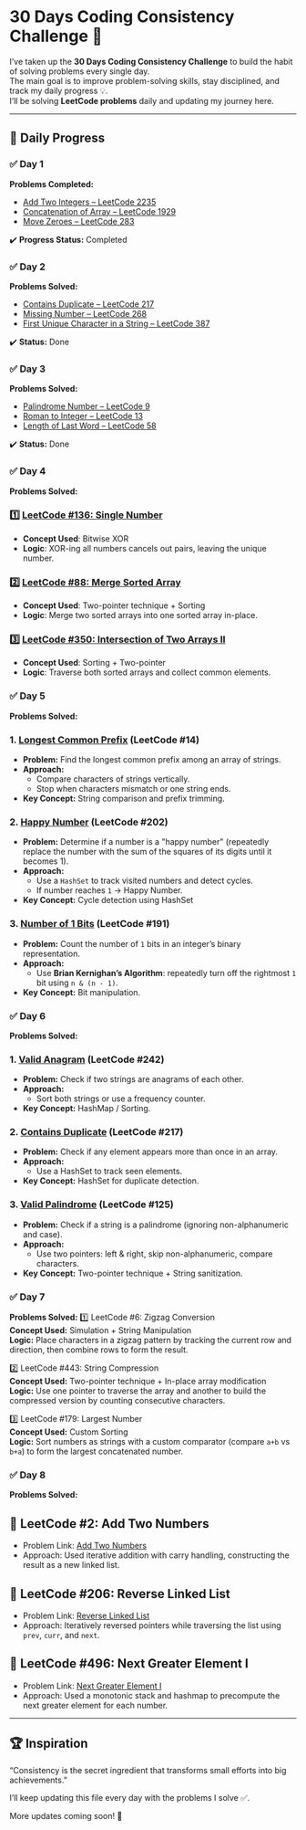 # 30 Days Coding Consistency Challenge 🎯

I’ve taken up the **30 Days Coding Consistency Challenge** to build the habit of solving problems every single day.  
The main goal is to improve problem-solving skills, stay disciplined, and track my daily progress 💡.  
I’ll be solving **LeetCode problems** daily and updating my journey here.

---

## 📅 Daily Progress

### ✅ Day 1
**Problems Completed:**
- [Add Two Integers – LeetCode 2235](https://leetcode.com/problems/add-two-integers/)  
- [Concatenation of Array – LeetCode 1929](https://leetcode.com/problems/concatenation-of-array/)  
- [Move Zeroes – LeetCode 283](https://leetcode.com/problems/move-zeroes/)  

✔️ **Progress Status:** Completed  

### ✅ Day 2
**Problems Solved:**
- [Contains Duplicate – LeetCode 217](https://leetcode.com/problems/contains-duplicate/)  
- [Missing Number – LeetCode 268](https://leetcode.com/problems/missing-number/)  
- [First Unique Character in a String – LeetCode 387](https://leetcode.com/problems/first-unique-character-in-a-string/)  

✔️ **Status:** Done  

### ✅ Day 3
**Problems Solved:**
- [Palindrome Number – LeetCode 9](https://leetcode.com/problems/palindrome-number/)  
- [Roman to Integer – LeetCode 13](https://leetcode.com/problems/roman-to-integer/)  
- [Length of Last Word – LeetCode 58](https://leetcode.com/problems/length-of-last-word/)  

✔️ **Status:** Done  

### ✅ Day 4  
**Problems Solved:**
### 1️⃣ [LeetCode #136: Single Number](https://leetcode.com/problems/single-number/)  
- **Concept Used**: Bitwise XOR  
- **Logic**: XOR-ing all numbers cancels out pairs, leaving the unique number.  

### 2️⃣ [LeetCode #88: Merge Sorted Array](https://leetcode.com/problems/merge-sorted-array/)  
- **Concept Used**: Two-pointer technique + Sorting  
- **Logic**: Merge two sorted arrays into one sorted array in-place.  

### 3️⃣ [LeetCode #350: Intersection of Two Arrays II](https://leetcode.com/problems/intersection-of-two-arrays-ii/)  
- **Concept Used**: Sorting + Two-pointer  
- **Logic**: Traverse both sorted arrays and collect common elements.


### ✅ Day 5 
**Problems Solved:**
### 1. [Longest Common Prefix](https://leetcode.com/problems/longest-common-prefix/) (LeetCode #14)
- **Problem:** Find the longest common prefix among an array of strings.
- **Approach:**  
  - Compare characters of strings vertically.
  - Stop when characters mismatch or one string ends.
- **Key Concept:** String comparison and prefix trimming.
### 2. [Happy Number](https://leetcode.com/problems/happy-number/) (LeetCode #202)
- **Problem:** Determine if a number is a "happy number" (repeatedly replace the number with the sum of the squares of its digits until it becomes 1).
- **Approach:**  
  - Use a `HashSet` to track visited numbers and detect cycles.
  - If number reaches `1` → Happy Number.
- **Key Concept:** Cycle detection using HashSet
### 3. [Number of 1 Bits](https://leetcode.com/problems/number-of-1-bits/) (LeetCode #191)
- **Problem:** Count the number of `1` bits in an integer’s binary representation.
- **Approach:**  
  - Use **Brian Kernighan’s Algorithm**: repeatedly turn off the rightmost `1` bit using `n & (n - 1)`.
- **Key Concept:** Bit manipulation.

### ✅ Day 6  
**Problems Solved:**
### 1. [Valid Anagram](https://leetcode.com/problems/valid-anagram/) (LeetCode #242)  
- **Problem:** Check if two strings are anagrams of each other.  
- **Approach:**  
  - Sort both strings or use a frequency counter.  
- **Key Concept:** HashMap / Sorting.
### 2. [Contains Duplicate](https://leetcode.com/problems/contains-duplicate/) (LeetCode #217)  
- **Problem:** Check if any element appears more than once in an array.  
- **Approach:**  
  - Use a HashSet to track seen elements.  
- **Key Concept:** HashSet for duplicate detection.
### 3. [Valid Palindrome](https://leetcode.com/problems/valid-palindrome/) (LeetCode #125)  
- **Problem:** Check if a string is a palindrome (ignoring non-alphanumeric and case).  
- **Approach:**  
  - Use two pointers: left & right, skip non-alphanumeric, compare characters.  
- **Key Concept:** Two-pointer technique + String sanitization.

### ✅ Day 7  
**Problems Solved:**
1️⃣ LeetCode #6: Zigzag Conversion  
**Concept Used:** Simulation + String Manipulation  
**Logic:** Place characters in a zigzag pattern by tracking the current row and direction, then combine rows to form the result.  

2️⃣ LeetCode #443: String Compression  
**Concept Used:** Two-pointer technique + In-place array modification  
**Logic:** Use one pointer to traverse the array and another to build the compressed version by counting consecutive characters.  

3️⃣ LeetCode #179: Largest Number  
**Concept Used:** Custom Sorting  
**Logic:** Sort numbers as strings with a custom comparator (compare `a+b` vs `b+a`) to form the largest concatenated number.  

### ✅ Day 8  
**Problems Solved:**
## 🔹 LeetCode #2: Add Two Numbers
- Problem Link: [Add Two Numbers](https://leetcode.com/problems/add-two-numbers/)  
- Approach: Used iterative addition with carry handling, constructing the result as a new linked list.

## 🔹 LeetCode #206: Reverse Linked List
- Problem Link: [Reverse Linked List](https://leetcode.com/problems/reverse-linked-list/)  
- Approach: Iteratively reversed pointers while traversing the list using `prev`, `curr`, and `next`.

## 🔹 LeetCode #496: Next Greater Element I
- Problem Link: [Next Greater Element I](https://leetcode.com/problems/next-greater-element-i/)  
- Approach: Used a monotonic stack and hashmap to precompute the next greater element for each number.

---

## 🏆 Inspiration
“Consistency is the secret ingredient that transforms small efforts into big achievements.”  

I’ll keep updating this file every day with the problems I solve ✅.  

More updates coming soon! 🚀

